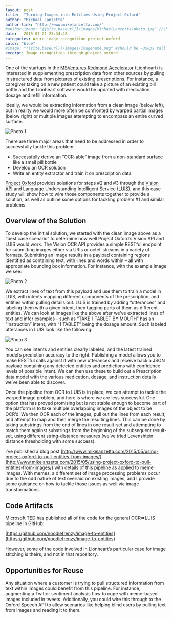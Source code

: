 ```yaml
---
layout: post
title:  "Turning Images into Entities Using Project Oxford"
author: "Michael Lanzetta"
author-link: "http://www.mikelanzetta.com/"
#author-image: "{{site.baseurl}}/images/MichaelLanzetta/photo.jpg" //should be square dimensions
date:   2015-07-21 23:34:28
categories: Azure image-recognition project-oxford
color: "blue"
#image: "{{site.baseurl}}/images/imagename.png" #should be ~350px tall
excerpt: Image recognition through project oxford.
---
```


One of the startups in the [MSVentures Redmond Accelerator](https://www.microsoftventures.com/locations/seattle) (Lionheart) is interested in supplementing prescription data from other sources by pulling in structured data from pictures of existing prescriptions.  For instance, a caregiver taking on a new patient could take a picture of an existing pill bottle and the Lionheart software would be updated with medication, dosage and refill information.

Ideally, we would be extracting information from a clean image (below left), but in reality we would more often be confronted by warped partial images (below right) or multiple images attempting to encompass an entire curved surface.

![Photo 1]({{site.baseurl}}/images/2015-07-21-Case_Study-Images_To_Entities_Using_Oxford_images/image002.png)

There are three major areas that need to be addressed in order to successfully tackle this problem:

- Successfully derive an “OCR-able” image from a non-standard surface like a small pill bottle
- Develop an OCR solution
- Write an entity extractor and train it on prescription data

[Project Oxford](https://www.projectoxford.ai/) provides solutions for steps #2 and #3 through the [Vision API](https://www.projectoxford.ai/vision) and Language Understanding Intelligent Service ([LUIS](https://www.projectoxford.ai/luis)), and this case study will show how to wire those components together to provide a solution, as well as outline some options for tackling problem #1 and similar problems.

## Overview of the Solution

To develop the initial solution, we started with the clean image above as a “best case scenario” to determine how well Project Oxford’s Vision API and LUIS would work. The Vision OCR API provides a simple RESTful endpoint for submitting images either via URIs or octet-streams in a variety of formats. Submitting an image results in a payload containing regions identified as containing text, with lines and words within – all with appropriate bounding box information. For instance, with the example image we see:

![Photo 2]({{site.baseurl}}/images/2015-07-21-Case_Study-Images_To_Entities_Using_Oxford_images/image003.jpg)

We extract lines of text from this payload and use them to train a model in LUIS, with intents mapping different components of the prescription, and entities within pulling details out. LUIS is trained by adding “utterances” and labeling them with a given intent, then tagging parts of them as different entities. We can look at images like the above after we’ve extracted lines of text and infer examples - such as “TAKE 1 TABLET BY MOUTH” has an “Instruction” intent, with “1 TABLET” being the dosage amount. Such labeled utterances in LUIS look like the following:

![Photo 3]({{site.baseurl}}/images/2015-07-21-Case_Study-Images_To_Entities_Using_Oxford_images/image004.jpg)

You can see intents and entities clearly labeled, and the latest trained model’s prediction accuracy to the right. Publishing a model allows you to make RESTful calls against it with new utterances and receive back a JSON payload containing any detected entities and predictions with confidence levels of possible intent. We can then use these to build out a Prescription data model with the various medication, dosage, and instruction details we’ve been able to discover.

Once the pipeline from OCR to LUIS is in place, we can attempt to tackle the warped image problem, and here is where we are less successful. One option that has proved promising but is not stable enough to become part of the platform is to take multiple overlapping images of the object to be OCR’d. We then OCR each of the images, pull out the lines from each result, and attempt to map and then merge the resulting lines. This can be done by taking substrings from the end of lines in one result-set and attempting to match them against substrings from the beginning of the subsequent result-set, using different string-distance measures (we’ve tried Levenshtein distance thresholding with some success).

I’ve published a blog post [http://www.mikelanzetta.com/2015/05/using-project-oxford-to-pull-entities-from-images/](http://www.mikelanzetta.com/2015/05/using-project-oxford-to-pull-entities-from-images/) with details of this pipeline as applied to meme images. With memes, a different set of image processing problems occur due to the odd nature of text overlaid on existing images, and I provide some guidance on how to tackle those issues as well via image transformations.

## Code Artifacts

Microsoft TED has published all of the code for the general OCR=>LUIS pipeline in GitHub:

[https://github.com/noodlefrenzy/image-to-entities](https://github.com/noodlefrenzy/image-to-entities)

However, some of the code involved in Lionheart’s particular case for image stitching is theirs, and not in that repository.

## Opportunities for Reuse

Any situation where a customer is trying to pull structured information from text within images could benefit from this pipeline. For instance, augmenting a Twitter sentiment analysis flow to cope with meme-based images included in tweets. Additionally, you could wire this through to the Oxford Speech API to allow scenarios like helping blind users by pulling text from images and reading it to them.
